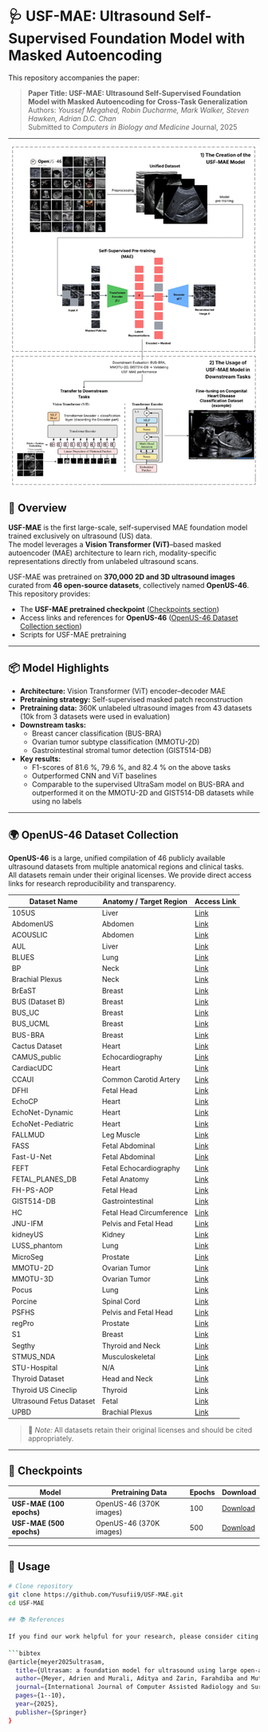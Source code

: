 # 🩺 USF-MAE: Ultrasound Self-Supervised Foundation Model with Masked Autoencoding

This repository accompanies the paper:

> **Paper Title: USF-MAE: Ultrasound Self-Supervised Foundation Model with Masked Autoencoding for Cross-Task Generalization**  
> Authors: *Youssef Megahed, Robin Ducharme, Mark Walker, Steven Hawken, Adrian D.C. Chan*  
> Submitted to *Computers in Biology and Medicine* Journal, 2025

---

![USF-MAE Architecture](figures/USF-MAE.jpeg)

## 🧠 Overview

**USF-MAE** is the first large-scale, self-supervised MAE foundation model trained exclusively on ultrasound (US) data.  
The model leverages a **Vision Transformer (ViT)**–based masked autoencoder (MAE) architecture to learn rich, modality-specific representations directly from unlabeled ultrasound scans.

USF-MAE was pretrained on **370,000 2D and 3D ultrasound images** curated from **46 open-source datasets**, collectively named **OpenUS-46**.  
This repository provides:
- The **USF-MAE pretrained checkpoint** ([Checkpoints section](#-checkpoints))
- Access links and references for **OpenUS-46** ([OpenUS-46 Dataset Collection section](#-openus-46-dataset-collection))
- Scripts for USF-MAE pretraining

---

## 📦 Model Highlights

- **Architecture:** Vision Transformer (ViT) encoder–decoder MAE  
- **Pretraining strategy:** Self-supervised masked patch reconstruction  
- **Pretraining data:** 360K unlabeled ultrasound images from 43 datasets (10k from 3 datasets were used in evaluation)  
- **Downstream tasks:**  
  - Breast cancer classification (BUS-BRA)  
  - Ovarian tumor subtype classification (MMOTU-2D)  
  - Gastrointestinal stromal tumor detection (GIST514-DB)  
- **Key results:**  
  - F1-scores of 81.6 %, 79.6 %, and 82.4 % on the above tasks  
  - Outperformed CNN and ViT baselines  
  - Comparable to the supervised UltraSam model on BUS-BRA and outperformed it on the MMOTU-2D and GIST514-DB datasets while using no labels

---

## 🌍 OpenUS-46 Dataset Collection

**OpenUS-46** is a large, unified compilation of 46 publicly available ultrasound datasets from multiple anatomical regions and clinical tasks.  
All datasets remain under their original licenses. We provide direct access links for research reproducibility and transparency.

| Dataset Name | Anatomy / Target Region | Access Link |
|---------------|------------------------|--------------|
| 105US | Liver | [Link](https://www.researchgate.net/publication/329586355_100_2D_US_Images_and_Tumor_Segmentation_Masks) |
| AbdomenUS | Abdomen | [Link](https://www.kaggle.com/datasets/ignaciorlando/ussimandsegm?resource=download) |
| ACOUSLIC | Abdomen | [Link](https://zenodo.org/records/12697994) |
| AUL | Liver | [Link](https://zenodo.org/records/7272660) |
| BLUES | Lung | [Link](https://github.com/NinaWie/COVID-BLUES) |
| BP | Neck | [Link](https://www.kaggle.com/competitions/ultrasound-nerve-segmentation/data?select=train) |
| Brachial Plexus | Neck | [Link](https://github.com/Regional-US/brachial_plexus) |
| BrEaST | Breast | [Link](https://www.cancerimagingarchive.net/collection/breast-lesions-usg/) |
| BUS (Dataset B) | Breast | [Link](https://helward.mmu.ac.uk/STAFF/M.Yap/dataset.php) |
| BUS_UC | Breast | [Link](https://data.mendeley.com/datasets/3ksd7w7jkx/1) |
| BUS_UCML | Breast | [Link](https://data.mendeley.com/datasets/7fvgj4jsp7/1) |
| BUS-BRA | Breast | [Link](https://zenodo.org/records/8231412) |
| Cactus Dataset | Heart | [Link](https://users.encs.concordia.ca/~kadem/cactus/#:~:text=Dataset%20Link%3A%20Download%20the%20CACTUS,database) |
| CAMUS_public | Echocardiography | [Link](https://humanheart-project.creatis.insa-lyon.fr/database/#collection/6373703d73e9f0047faa1bc8) |
| CardiacUDC | Heart | [Link](https://www.kaggle.com/datasets/xiaoweixumedicalai/cardiacudc-dataset?select=cardiacUDC_dataset.z06) |
| CCAUI | Common Carotid Artery | [Link](https://data.mendeley.com/datasets/d4xt63mgjm/1) |
| DFHI | Fetal Head | [Link](https://zenodo.org/records/8265464) |
| EchoCP | Heart | [Link](https://www.kaggle.com/datasets/xiaoweixumedicalai/echocp) |
| EchoNet-Dynamic | Heart | [Link](https://echonet.github.io/dynamic/) |
| EchoNet-Pediatric | Heart | [Link](https://echonet.github.io/pediatric/index.html#dataset) |
| FALLMUD | Leg Muscle | [Link](https://kalisteo.cea.fr/index.php/fallmud/#) |
| FASS | Fetal Abdominal | [Link](https://data.mendeley.com/datasets/4gcpm9dsc3/1) |
| Fast-U-Net | Fetal Abdominal | [Link](https://github.com/vahidashkani/Fast-U-Net/tree/main) |
| FEFT | Fetal Echocardiography | [Link](https://figshare.com/articles/figure/First_Trimester_Fetal_Echocardiography_Data_Set_for_Classification/21215492?file=37624184) |
| FETAL_PLANES_DB | Fetal Anatomy | [Link](https://zenodo.org/records/3904280) |
| FH-PS-AOP | Fetal Head | [Link](https://zenodo.org/records/7851339) |
| GIST514-DB | Gastrointestinal | [Link](https://drive.google.com/drive/folders/1TG9Bq-OaKkMXV2s42f_oZJdoTOfIAZLi) |
| HC | Fetal Head Circumference | [Link](https://zenodo.org/records/1327317) |
| JNU-IFM | Pelvis and Fetal Head | [Link](https://figshare.com/articles/dataset/JNU-IFM/14371652) |
| kidneyUS | Kidney | [Link](https://github.com/rsingla92/kidneyUS) |
| LUSS_phantom | Lung | [Link](https://archive.researchdata.leeds.ac.uk/1263/) |
| MicroSeg | Prostate | [Link](https://zenodo.org/records/10475293) |
| MMOTU-2D | Ovarian Tumor | [Link](https://drive.google.com/drive/folders/1c5n0fVKrM9-SZE1kacTXPt1pt844iAs1) |
| MMOTU-3D | Ovarian Tumor | [Link](https://drive.google.com/drive/folders/1c5n0fVKrM9-SZE1kacTXPt1pt844iAs1) |
| Pocus | Lung | [Link](https://github.com/jannisborn/covid19_ultrasound) |
| Porcine | Spinal Cord | [Link](https://github.com/HEPIUSLAB/ultrasound_spinal_cord_dataset) |
| PSFHS | Pelvis and Fetal Head | [Link](https://zenodo.org/records/10969427) |
| regPro | Prostate | [Link](https://zenodo.org/records/8004388) |
| S1 | Breast | [Link](https://pmc.ncbi.nlm.nih.gov/articles/PMC8205136/) |
| Segthy | Thyroid and Neck | [Link](https://www.cs.cit.tum.de/camp/publications/segthy-dataset/) |
| STMUS_NDA | Musculoskeletal | [Link](https://data.mendeley.com/datasets/3jykz7wz8d/1) |
| STU-Hospital | N/A | [Link](https://github.com/xbhlk/STU-Hospital/tree/master) |
| Thyroid Dataset | Head and Neck | [Link](https://github.com/haifangong/TRFE-Net-for-thyroid-nodule-segmentation/tree/main) |
| Thyroid US Cineclip | Thyroid | [Link](https://stanfordaimi.azurewebsites.net/datasets/a72f2b02-7b53-4c5d-963c-d7253220bfd5) |
| Ultrasound Fetus Dataset | Fetal | [Link](https://www.kaggle.com/datasets/orvile/ultrasound-fetus-dataset?select=Ultrasound+Fetus+Dataset) |
| UPBD | Brachial Plexus | [Link](https://ubpd.worldwidetracing.com:9443/) |

> 📘 *Note:* All datasets retain their original licenses and should be cited appropriately.

---

## 🧩 Checkpoints

| Model | Pretraining Data | Epochs | Download |
|--------|------------------|---------|-----------|
| **USF-MAE (100 epochs)** | OpenUS-46 (370K images) | 100 | [Download](https://drive.google.com/file/d/1ZPu_7KhMEuaq-XdLhVp2EEgMgLJ4dKhr/view?usp=drive_link) |
| **USF-MAE (500 epochs)** | OpenUS-46 (370K images) | 500 | [Download](https://drive.google.com/file/d/15n71qHXSBjEjrLtCOzvBb6gTsGhh7NUg/view?usp=drive_link) |

---

## 🧪 Usage

```bash
# Clone repository
git clone https://github.com/Yusufii9/USF-MAE.git
cd USF-MAE

## 📚 References

If you find our work helpful for your research, please consider citing us using the following BibTeX entry:

```bibtex
@article{meyer2025ultrasam,
  title={Ultrasam: a foundation model for ultrasound using large open-access segmentation datasets},
  author={Meyer, Adrien and Murali, Aditya and Zarin, Farahdiba and Mutter, Didier and Padoy, Nicolas},
  journal={International Journal of Computer Assisted Radiology and Surgery},
  pages={1--10},
  year={2025},
  publisher={Springer}
}

